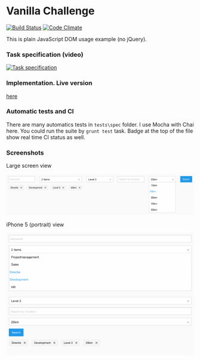 # Vanilla Challenge

[![Build Status](https://travis-ci.org/szymon33/vanilla.svg?branch=master)](https://travis-ci.org/szymon33/vanilla)
[![Code Climate](https://codeclimate.com/github/szymon33/vanilla/badges/gpa.svg)](https://codeclimate.com/github/szymon33/vanilla)

This is plain JavaScript DOM usage example (no jQuery).

### Task specification (video)

[![Task specification](http://img.youtube.com/vi/c63P4fVcbzU/0.jpg)](http://www.youtube.com/watch?v=c63P4fVcbzU)

### Implementation. Live version

[here](http://www.act.poznan.pl/vanilla/index.html)

### Automatic tests and CI

There are many automatics tests in ```tests\spec``` folder. I use Mocha with Chai here. You could run the suite by ```grunt test``` task. Badge at the top of the file show real time CI status as well.

### Screenshots

Large screen view

![![screenshot]](docs/screenshot1.png)

iPhone 5 (portrait) view

![![screenshot]](docs/screenshot2.png)

